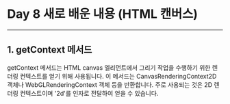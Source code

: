 # Day 8 새로 배운 내용 (HTML 캔버스)

---

## 1. getContext 메서드

getContext 메서드는 HTML canvas 엘리먼트에서 그리기 작업을 수행하기 위한 렌더링 컨텍스트를 얻기 위해 사용됩니다. 이 메서드는 CanvasRenderingContext2D 객체나 WebGLRenderingContext 객체 등을 반환합니다. 주로 사용되는 것은 2D 렌더링 컨텍스트이며 '2d'를 인자로 전달하여 얻을 수 있습니다.
